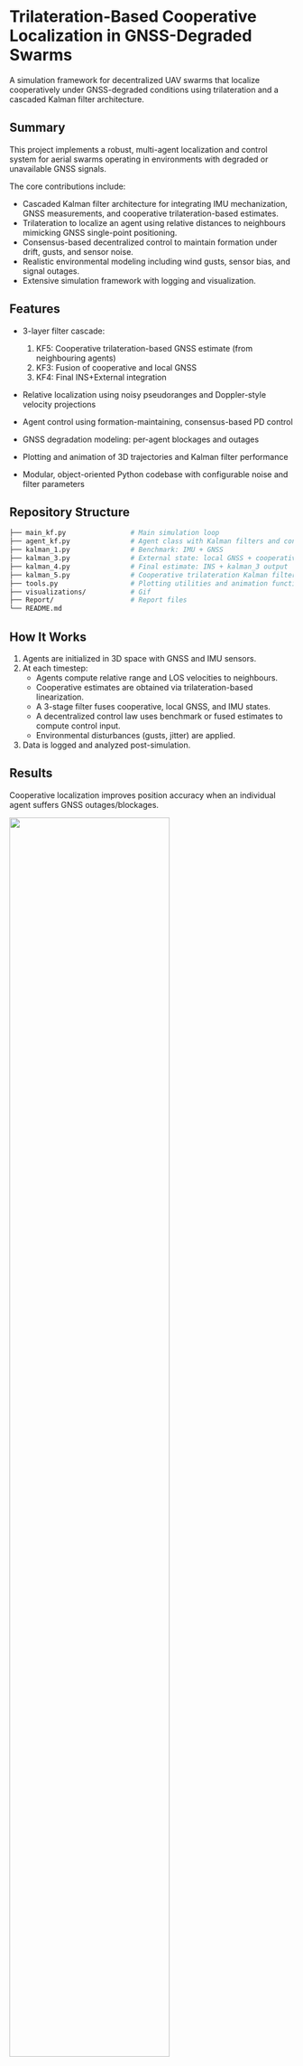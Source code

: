 # Trilateration-Based Cooperative Localization in GNSS-Degraded Swarms

A simulation framework for decentralized UAV swarms that localize cooperatively under GNSS-degraded conditions using trilateration and a cascaded Kalman filter architecture.

## Summary

This project implements a robust, multi-agent localization and control system for aerial swarms operating in environments with degraded or unavailable GNSS signals.

The core contributions include:
- Cascaded Kalman filter architecture for integrating IMU mechanization, GNSS measurements, and cooperative trilateration-based estimates.
- Trilateration to localize an agent using relative distances to neighbours mimicking GNSS single-point positioning.
- Consensus-based decentralized control to maintain formation under drift, gusts, and sensor noise.
- Realistic environmental modeling including wind gusts, sensor bias, and signal outages.
- Extensive simulation framework with logging and visualization.

## Features

- 3-layer filter cascade:
  1. KF5: Cooperative trilateration-based GNSS estimate (from neighbouring agents)
  2. KF3: Fusion of cooperative and local GNSS
  3. KF4: Final INS+External integration

- Relative localization using noisy pseudoranges and Doppler-style velocity projections
- Agent control using formation-maintaining, consensus-based PD control
- GNSS degradation modeling: per-agent blockages and outages
- Plotting and animation of 3D trajectories and Kalman filter performance
- Modular, object-oriented Python codebase with configurable noise and filter parameters

## Repository Structure

```bash
├── main_kf.py                # Main simulation loop
├── agent_kf.py               # Agent class with Kalman filters and control
├── kalman_1.py               # Benchmark: IMU + GNSS
├── kalman_3.py               # External state: local GNSS + cooperative
├── kalman_4.py               # Final estimate: INS + kalman_3 output
├── kalman_5.py               # Cooperative trilateration Kalman filter
├── tools.py                  # Plotting utilities and animation functions
├── visualizations/           # Gif
├── Report/                   # Report files
└── README.md
```

## How It Works

1. Agents are initialized in 3D space with GNSS and IMU sensors.
2. At each timestep:
   - Agents compute relative range and LOS velocities to neighbours.
   - Cooperative estimates are obtained via trilateration-based linearization.
   - A 3-stage filter fuses cooperative, local GNSS, and IMU states.
   - A decentralized control law uses benchmark or fused estimates to compute control input.
   - Environmental disturbances (gusts, jitter) are applied.
3. Data is logged and analyzed post-simulation.

## Results

Cooperative localization improves position accuracy when an individual agent suffers GNSS outages/blockages.

<img src="https://github.com/ericjhkim/cooperative-localization/blob/main/visualizations/anim_20250418_173942.gif" style="width:75%;">

_After an initial convergence period, the position estimates converge and remain stable._

| Network Size (N) | Benchmark Pos. Error | Final Pos. Error | Benchmark Vel. Error | Final Vel. Error |
|------------------|----------------------|------------------|----------------------|------------------|
| 5                | 1.3 m                | 8.1 m            | 0.36 m/s             | 1.2 m/s          |
| 6                | 1.6 m                | 0.82 m           | 0.35 m/s             | 0.91 m/s         |
| 7                | 1.5 m                | 0.82 m           | 0.37 m/s             | 0.86 m/s         |
| 8                | 1.9 m                | 0.78 m           | 0.38 m/s             | 0.92 m/s         |

When a neighbouring agent also undergoes GNSS degradation, the technique improves state estimation when N ≥ 6, as at least 4 satellites are required for an accurate positioning fix. Velocity estimation remains limited due to geometric projection constraints.

## Technical Background

This work is inspired by:
- GNSS single-point positioning linearization
- Kalman filtering for sensor fusion
- Cooperative UWB-based localization
- Decentralized formation control in mobile robotics